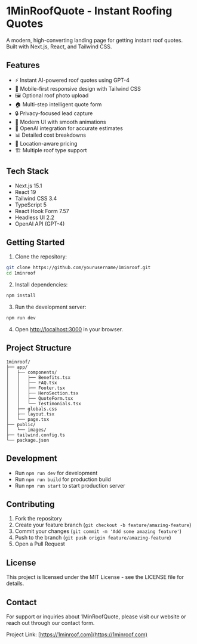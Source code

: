 # 1MinRoofQuote - Instant Roofing Quotes

A modern, high-converting landing page for getting instant roof quotes. Built with Next.js, React, and Tailwind CSS.

## Features

- ⚡ Instant AI-powered roof quotes using GPT-4
- 📱 Mobile-first responsive design with Tailwind CSS
- 🖼️ Optional roof photo upload
- 🏠 Multi-step intelligent quote form
- 🔒 Privacy-focused lead capture
- 💫 Modern UI with smooth animations
- 🤖 OpenAI integration for accurate estimates
- 📊 Detailed cost breakdowns
- 📍 Location-aware pricing
- 🏗️ Multiple roof type support

## Tech Stack

- Next.js 15.1
- React 19
- Tailwind CSS 3.4
- TypeScript 5
- React Hook Form 7.57
- Headless UI 2.2
- OpenAI API (GPT-4)

## Getting Started

1. Clone the repository:
```bash
git clone https://github.com/yourusername/1minroof.git
cd 1minroof
```

2. Install dependencies:
```bash
npm install
```

3. Run the development server:
```bash
npm run dev
```

4. Open [http://localhost:3000](http://localhost:3000) in your browser.

## Project Structure

```
1minroof/
├── app/
│   ├── components/
│   │   ├── Benefits.tsx
│   │   ├── FAQ.tsx
│   │   ├── Footer.tsx
│   │   ├── HeroSection.tsx
│   │   ├── QuoteForm.tsx
│   │   └── Testimonials.tsx
│   ├── globals.css
│   ├── layout.tsx
│   └── page.tsx
├── public/
│   └── images/
├── tailwind.config.ts
└── package.json
```

## Development

- Run `npm run dev` for development
- Run `npm run build` for production build
- Run `npm run start` to start production server

## Contributing

1. Fork the repository
2. Create your feature branch (`git checkout -b feature/amazing-feature`)
3. Commit your changes (`git commit -m 'Add some amazing feature'`)
4. Push to the branch (`git push origin feature/amazing-feature`)
5. Open a Pull Request

## License

This project is licensed under the MIT License - see the LICENSE file for details.

## Contact

For support or inquiries about 1MinRoofQuote, please visit our website or reach out through our contact form.

Project Link: [https://1minroof.com](https://1minroof.com)
